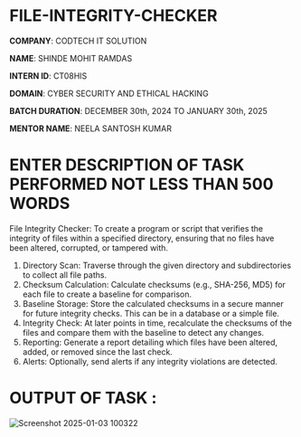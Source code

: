 # FILE-INTEGRITY-CHECKER

**COMPANY**: CODTECH IT SOLUTION

**NAME**: SHINDE MOHIT RAMDAS

**INTERN ID**: CT08HIS

**DOMAIN**: CYBER SECURITY AND ETHICAL HACKING

**BATCH DURATION**: DECEMBER 30th, 2024 TO JANUARY 30th, 2025

**MENTOR NAME**: NEELA SANTOSH KUMAR

# ENTER DESCRIPTION OF TASK PERFORMED NOT LESS THAN 500 WORDS
File Integrity Checker: To create a program or script that verifies the integrity of files within a specified directory, ensuring that no files have been altered, corrupted, or tampered with.
1. Directory Scan: Traverse through the given directory and subdirectories to collect all file paths.
2. Checksum Calculation: Calculate checksums (e.g., SHA-256, MD5) for each file to create a baseline for comparison.
3. Baseline Storage: Store the calculated checksums in a secure manner for future integrity checks. This can be in a database or a simple file.
4. Integrity Check: At later points in time, recalculate the checksums of the files and compare them with the baseline to detect any changes.
5. Reporting: Generate a report detailing which files have been altered, added, or removed since the last check.
6. Alerts: Optionally, send alerts if any integrity violations are detected.

# OUTPUT OF TASK :
![Screenshot 2025-01-03 100322](https://github.com/user-attachments/assets/dc35b572-f78d-4969-a9c7-f32f7b46a308)

